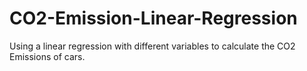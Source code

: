 # CO2-Emission-Linear-Regression
Using a linear regression with different variables to calculate the CO2 Emissions of cars.
